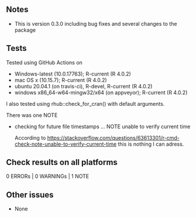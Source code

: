 ## Notes

- This is version 0.3.0 including bug fixes and several
  changes to the package

## Tests

Tested using GitHub Actions on 

* Windows-latest (10.0.17763); R-current (R 4.0.2)
* mac OS x (10.15.7); R-current (R 4.0.2)
* ubuntu 20.04.1 (on travis-ci), R-devel, R-current (R 4.0.2)
* windows x86_64-w64-mingw32/x64 (on appveyor); R-current (R 4.0.2)

I also tested using rhub::check_for_cran() with default arguments.

There was one NOTE

- checking for future file timestamps ... NOTE
  unable to verify current time
  
  According to <https://stackoverflow.com/questions/63613301/r-cmd-check-note-unable-to-verify-current-time>
  this is nothing I can adress.

## Check results on all platforms

0 ERRORs | 0 WARNINGs | 1 NOTE

## Other issues

- None
